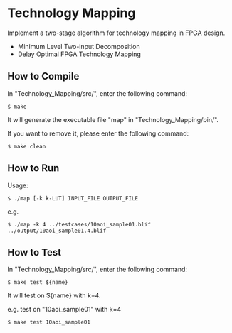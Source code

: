 # Technology Mapping
Implement a two-stage algorithm for technology mapping in FPGA design.
* Minimum Level Two-input Decomposition
* Delay Optimal FPGA Technology Mapping

## How to Compile
In "Technology_Mapping/src/", enter the following command:
```
$ make
```
It will generate the executable file "map" in "Technology_Mapping/bin/".

If you want to remove it, please enter the following command:
```
$ make clean
```

## How to Run
Usage:
```
$ ./map [-k k-LUT] INPUT_FILE OUTPUT_FILE
```

e.g.
```
$ ./map -k 4 ../testcases/10aoi_sample01.blif ../output/10aoi_sample01.4.blif
```

## How to Test
In "Technology_Mapping/src/", enter the following command:
```
$ make test ${name}
```
It will test on ${name} with k=4.

e.g. test on "10aoi_sample01" with k=4
```
$ make test 10aoi_sample01
```
